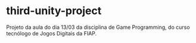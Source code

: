 # third-unity-project
Projeto da aula do dia 13/03 da disciplina de Game Programming, do curso tecnólogo de Jogos Digitais da FIAP.
